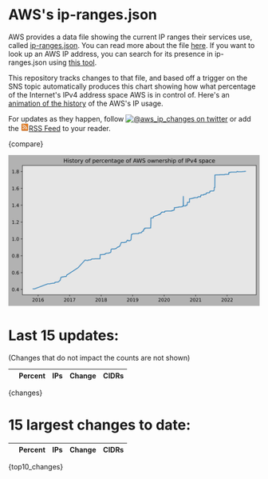 # AWS's ip-ranges.json

AWS provides a data file showing the current IP ranges their
services use, called [ip-ranges.json](https://ip-ranges.amazonaws.com/ip-ranges.json).
You can read more about the file [here](https://docs.aws.amazon.com/general/latest/gr/aws-ip-ranges.html).
If you want to look up an AWS IP address, you can search for its presence in ip-ranges.json using [this tool](https://seligman.github.io/aws-ip-ranges/).

This repository tracks changes to that file, and based off a trigger on the SNS topic 
automatically produces this chart showing how what percentage of the Internet's IPv4 
address space AWS is in control of.  Here's an 
[animation of the history](https://youtu.be/Su25yl7eol8) of the AWS's IP usage.

For updates as they happen, follow [![@aws_ip_changes on twitter](https://img.shields.io/twitter/url/https/twitter.com/aws_ip_changes.svg?style=social&label=%40aws_ip_changes)](https://twitter.com/aws_ip_changes)
or add the [![RSS Icon](rss-icon.png)RSS Feed](https://raw.githubusercontent.com/seligman/aws-ip-ranges/master/rss.xml) to your reader.

{compare}

![History of AWS](history_count.svg)

# Last 15 updates:

(Changes that do not impact the counts are not shown)

| | Percent | IPs | Change | CIDRs |
| :--- | ---: | ---: | ---: | :--- |
{changes}


# 15 largest changes to date:

| | Percent | IPs | Change | CIDRs |
| :--- | ---: | ---: | ---: | :--- |
{top10_changes}
